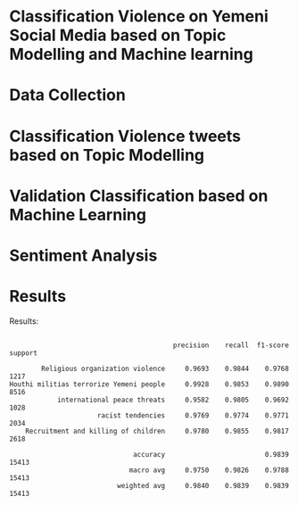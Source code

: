 # Classification Violence on Yemeni Social Media based on Topic Modelling and Machine learning

# Data Collection 
# Classification Violence tweets based on Topic Modelling 
# Validation Classification based on Machine Learning
# Sentiment Analysis

# Results 

Results:

```

                                         precision    recall  f1-score   support

        Religious organization violence     0.9693    0.9844    0.9768      1217
Houthi militias terrorize Yemeni people     0.9928    0.9853    0.9890      8516
            international peace threats     0.9582    0.9805    0.9692      1028
                      racist tendencies     0.9769    0.9774    0.9771      2034
    Recruitment and killing of children     0.9780    0.9855    0.9817      2618

                               accuracy                         0.9839     15413
                              macro avg     0.9750    0.9826    0.9788     15413
                           weighted avg     0.9840    0.9839    0.9839     15413
                           
```
